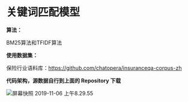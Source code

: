 # 关键词匹配模型

**算法：**

BM25算法和TFIDF算法

**使用数据集：**

保险行业语料库：https://github.com/chatopera/insuranceqa-corpus-zh

**代码架构，源数据自行到上面的 Repository 下载**

![屏幕快照 2019-11-06 上午8.29.55](http://bonky-picture.oss-cn-beijing.aliyuncs.com/pic/2019-11-06-003348.png)


